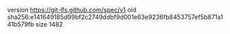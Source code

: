 version https://git-lfs.github.com/spec/v1
oid sha256:e141649185d99bf2c2749ddbf9d001e63e9236fb8453757ef5b871a141b579fb
size 1482
